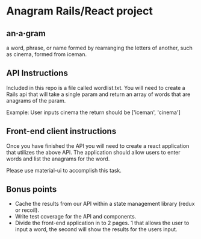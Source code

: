 # Anagram Rails/React project
## an·a·gram
a word, phrase, or name formed by rearranging the letters of another, such as cinema, formed from iceman.

## API Instructions
Included in this repo is a file called wordlist.txt.  You will need to create a Rails api that will take a single param and return an array of words that are anagrams of the param.  

Example: 
User inputs cinema the return should be ['iceman', 'cinema']

## Front-end client instructions
Once you have finished the API you will need to create a react application that utilizes the above API.  The application should allow users to enter words and list the anagrams for the word.  

Please use material-ui to accomplish this task.  

## Bonus points 
- Cache the results from our API within a state management library (redux or recoil).
- Write test coverage for the API and components. 
- Divide the front-end application in to 2 pages.  1 that allows the user to input a word, the second will show the results for the users input.  